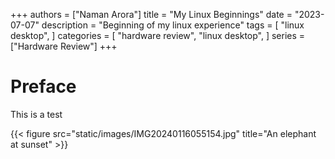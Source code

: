 +++
authors = ["Naman Arora"]
title = "My Linux Beginnings"
date = "2023-07-07"
description = "Beginning of my linux experience"
tags = [
    "linux desktop",
]
categories = [
    "hardware review",
    "linux desktop",
]
series = ["Hardware Review"]
+++

# Preface
This is a test


{{< figure src="static/images/IMG20240116055154.jpg" title="An elephant at sunset" >}}